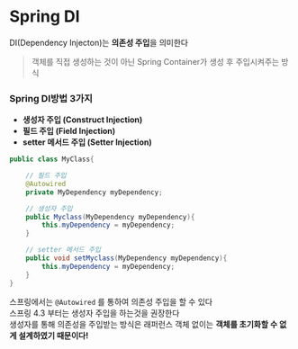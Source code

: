 # Spring DI
DI(Dependency Injecton)는 **의존성 주입**을 의미한다
> 객체를 직접 생성하는 것이 아닌 Spring Container가 생성 후 주입시켜주는 방식

### Spring DI방법 3가지
- **생성자 주입 (Construct Injection)**
- **필드 주입 (Field Injection)**
- **setter 메서드 주입 (Setter Injection)**

```java
public class MyClass{

    // 필드 주입
    @Autowired
    private MyDependency myDependency;

    // 생성자 주입
    public Myclass(MyDependency myDependency){
        this.myDependency = myDependency;
    }

    // setter 메서드 주입
    public void setMyclass(MyDependency myDependency){
        this.myDependency = myDependency;
    }
}
```

스프링에서는 `@Autowired` 를 통하여 의존성 주입을 할 수 있다  
스프링 4.3 부터는 생성자 주입을 하는것을 권장한다  
생성자를 통해 의존성을 주입받는 방식은 래퍼런스 객체 없이는 **객체를 초기화할 수 없게 설계하였기 때문이다!**

